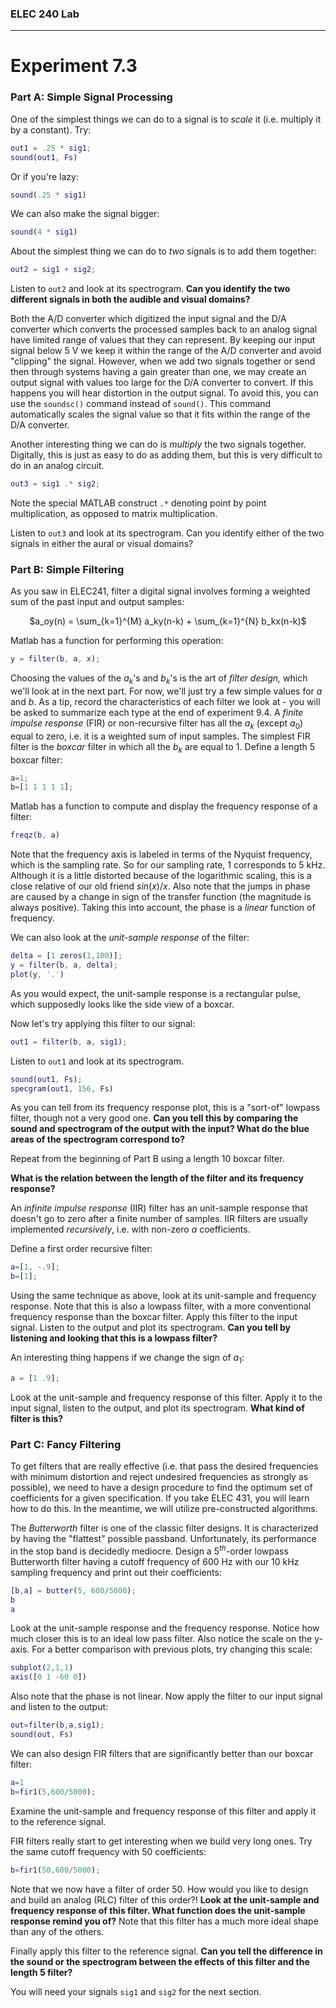 
<h3>ELEC 240 Lab<hr></h3>

<h1>
Experiment 7.3
</h1>

<h3>
    Part A: Simple Signal Processing
</h3>  

One of the simplest things we can do to a signal is to *scale* it (i.e. multiply it by a constant). Try:  
```matlab
out1 = .25 * sig1;
sound(out1, Fs)
```  

Or if you're lazy:  
```matlab  
sound(.25 * sig1)
```  

We can also make the signal bigger:  
```matlab
sound(4 * sig1)
```  

About the simplest thing we can do to *two* signals is to add them together:  
```matlab
out2 = sig1 + sig2;
```  

Listen to ```out2``` and look at its spectrogram. **Can you identify the two different signals in both the audible and visual domains?**  

Both the A/D converter which digitized the input signal and the D/A converter which converts the processed samples back to an analog signal have limited range of values that they can represent. By keeping our input signal below 5 V we keep it within the range of the A/D converter and avoid "clipping" the signal. However, when we add two signals together or send then through systems having a gain greater than one, we may create an output signal with values too large for the D/A converter to convert. If this happens you will hear distortion in the output signal. To avoid this, you can use the ```soundsc()``` command instead of ```sound()```. This command automatically scales the signal value so that it fits within the range of the D/A converter.  

Another interesting thing we can do is *multiply* the two signals together. Digitally, this is just as easy to do as adding them, but this is very difficult to do in an analog circuit.  
```matlab
out3 = sig1 .* sig2;
```  


Note the special MATLAB construct ```.*``` denoting point by point multiplication, as opposed to matrix multiplication.  

Listen to ```out3``` and look at its spectrogram. Can you identify either of the two signals in either the aural or visual domains?  

### Part B: Simple Filtering

As you saw in ELEC241, filter a digital signal involves forming a weighted sum of the past input and output samples:  
<center>
$a_oy(n) = \sum_{k=1}^{M} a_ky(n-k) + \sum_{k=1}^{N} b_kx(n-k)$
</center>  

Matlab has a function for performing this operation:  
```matlab
y = filter(b, a, x);
```  

Choosing the values of the $a_k$'s and $b_k$'s is the art of *filter design,* which we'll look at in the next part. For now, we'll just try a few simple values for *a* and *b*.  As a tip, record the characteristics of each filter we look at - you will be asked to summarize each type at the end of experiment 9.4. A *finite impulse response* (FIR) or non-recursive filter has all the $a_k$ (except $a_0$) equal to zero, i.e. it is a weighted sum of input samples. The simplest FIR filter is the *boxcar* filter in which all the $b_k$ are equal to 1. Define a length 5 boxcar filter:  
```matlab
a=1;
b=[1 1 1 1 1];
```  

Matlab has a function to compute and display the frequency response of a filter:  
```matlab
freqz(b, a)
```  

Note that the frequency axis is labeled in terms of the Nyquist frequency, which is the sampling rate. So for our sampling rate, 1 corresponds to 5 kHz. Although it is a little distorted because of the logarithmic scaling, this is a close relative of our old friend $sin(x)/x$. Also note that the jumps in phase are caused by a change in sign of the transfer function (the magnitude is always positive). Taking this into account, the phase is a *linear* function of frequency.  

We can also look at the *unit-sample response* of the filter:  
```matlab
delta = [1 zeros(1,100)];
y = filter(b, a, delta);
plot(y, '.')
```  

As you would expect, the unit-sample response is a rectangular pulse, which supposedly looks like the side view of a boxcar.  

Now let's try applying this filter to our signal:  
```matlab
out1 = filter(b, a, sig1);  
```  

Listen to ```out1``` and look at its spectrogram.  
```matlab
sound(out1, Fs);
specgram(out1, 156, Fs)
```  

As you can tell from its frequency response plot, this is a "sort-of" lowpass filter, though not a very good one. **Can you tell this by comparing the sound and spectrogram of the output with the input? What do the blue areas of the spectrogram correspond to?**  

Repeat from the beginning of Part B using a length 10 boxcar filter.  

**What is the relation between the length of the filter and its frequency response?**  

An *infinite impulse response* (IIR) filter has an unit-sample response that doesn't go to zero after a finite number of samples. IIR filters are usually implemented *recursively*, i.e. with non-zero $a$ coefficients.  

Define a first order recursive filter:  
```matlab
a=[1, -.9];
b=[1];
```  

Using the same technique as above, look at its unit-sample and frequency response. Note that this is also a lowpass filter, with a more conventional frequency response than the boxcar filter. Apply this filter to the input signal. Listen to the output and plot its spectrogram. **Can you tell by listening and looking that this is a lowpass filter?**  

An interesting thing happens if we change the sign of $a_1$:  
```matlab
a = [1 .9];
```  
    
Look at the unit-sample and frequency response of this filter. Apply it to the input signal, listen to the output, and plot its spectrogram. **What kind of filter is this?**  

### Part C: Fancy Filtering

To get filters that are really effective (i.e. that pass the desired frequencies with minimum distortion and reject undesired frequencies as strongly as possible), we need to have a design procedure to find the optimum set of coefficients for a given specification. If you take ELEC 431, you will learn how to do this. In the meantime, we will utilize pre-constructed algorithms.  

The *Butterworth* filter is one of the classic filter designs. It is characterized by having the "flattest" possible passband. Unfortunately, its performance in the stop band is decidedly mediocre. Design a $5^{th}$-order lowpass Butterworth filter having a cutoff frequency of 600 Hz with our 10 kHz sampling frequency and print out their coefficients:  
```matlab
[b,a] = butter(5, 600/5000);
b
a
```  

Look at the unit-sample response and the frequency response. Notice how much closer this is to an ideal low pass filter. Also notice the scale on the y-axis. For a better comparison with previous plots, try changing this scale:  
```matlab
subplot(2,1,1)
axis([0 1 -60 0])
```  

Also note that the phase is not linear. Now apply the filter to our input signal and listen to the output:  
```matlab
out=filter(b,a,sig1);
sound(out, Fs)
```  

We can also design FIR filters that are significantly better than our boxcar filter:  
```matlab
a=1
b=fir1(5,600/5000);
```  

Examine the unit-sample and frequency response of this filter and apply it to the reference signal.  

FIR filters really start to get interesting when we build very long ones. Try the same cutoff frequency with 50 coefficients:  
```matlab
b=fir1(50,600/5000);
```  

Note that we now have a filter of order 50. How would you like to design and build an analog (RLC) filter of this order?! **Look at the unit-sample and frequency response of this filter. What function does the unit-sample response remind you of?** Note that this filter has a much more ideal shape than any of the others.  
  
Finally apply this filter to the reference signal. **Can you tell the difference in the sound or the spectrogram between the effects of this filter and the length 5 filter?**  

You will need your signals ```sig1``` and ```sig2``` for the next section.
